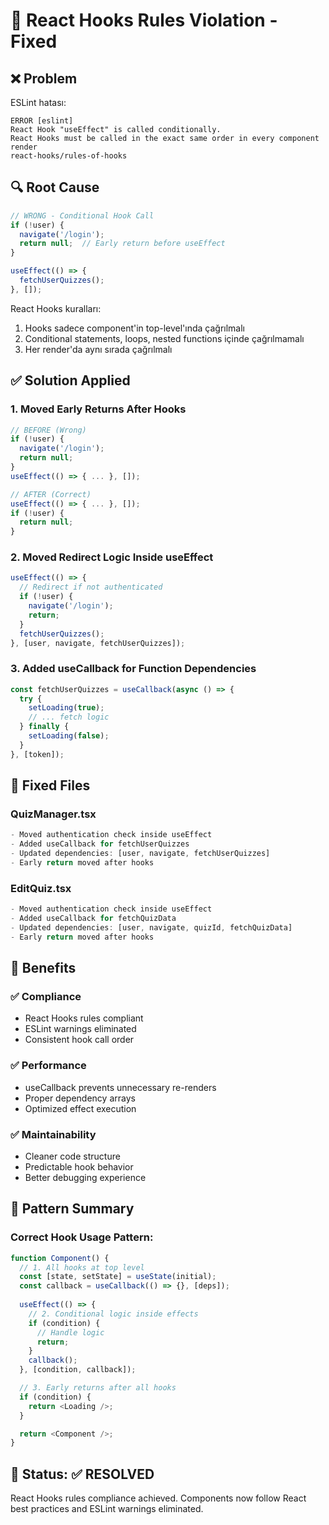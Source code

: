 # 🔧 React Hooks Rules Violation - Fixed

## ❌ Problem
ESLint hatası:
```
ERROR [eslint] 
React Hook "useEffect" is called conditionally. 
React Hooks must be called in the exact same order in every component render
react-hooks/rules-of-hooks
```

## 🔍 Root Cause
```javascript
// WRONG - Conditional Hook Call
if (!user) {
  navigate('/login');
  return null;  // Early return before useEffect
}

useEffect(() => {
  fetchUserQuizzes();
}, []);
```

React Hooks kuralları:
1. Hooks sadece component'in top-level'ında çağrılmalı
2. Conditional statements, loops, nested functions içinde çağrılmamalı
3. Her render'da aynı sırada çağrılmalı

## ✅ Solution Applied

### 1. Moved Early Returns After Hooks
```javascript
// BEFORE (Wrong)
if (!user) {
  navigate('/login');
  return null;
}
useEffect(() => { ... }, []);

// AFTER (Correct)
useEffect(() => { ... }, []);
if (!user) {
  return null;
}
```

### 2. Moved Redirect Logic Inside useEffect
```javascript
useEffect(() => {
  // Redirect if not authenticated
  if (!user) {
    navigate('/login');
    return;
  }
  fetchUserQuizzes();
}, [user, navigate, fetchUserQuizzes]);
```

### 3. Added useCallback for Function Dependencies
```javascript
const fetchUserQuizzes = useCallback(async () => {
  try {
    setLoading(true);
    // ... fetch logic
  } finally {
    setLoading(false);
  }
}, [token]);
```

## 📁 Fixed Files

### QuizManager.tsx
```typescript
- Moved authentication check inside useEffect
- Added useCallback for fetchUserQuizzes
- Updated dependencies: [user, navigate, fetchUserQuizzes]
- Early return moved after hooks
```

### EditQuiz.tsx
```typescript
- Moved authentication check inside useEffect  
- Added useCallback for fetchQuizData
- Updated dependencies: [user, navigate, quizId, fetchQuizData]
- Early return moved after hooks
```

## 🎯 Benefits

### ✅ Compliance
- React Hooks rules compliant
- ESLint warnings eliminated
- Consistent hook call order

### ✅ Performance
- useCallback prevents unnecessary re-renders
- Proper dependency arrays
- Optimized effect execution

### ✅ Maintainability
- Cleaner code structure
- Predictable hook behavior
- Better debugging experience

## 🔄 Pattern Summary

### Correct Hook Usage Pattern:
```javascript
function Component() {
  // 1. All hooks at top level
  const [state, setState] = useState(initial);
  const callback = useCallback(() => {}, [deps]);
  
  useEffect(() => {
    // 2. Conditional logic inside effects
    if (condition) {
      // Handle logic
      return;
    }
    callback();
  }, [condition, callback]);

  // 3. Early returns after all hooks
  if (condition) {
    return <Loading />;
  }

  return <Component />;
}
```

## 🎉 Status: ✅ RESOLVED

React Hooks rules compliance achieved. Components now follow React best practices and ESLint warnings eliminated.